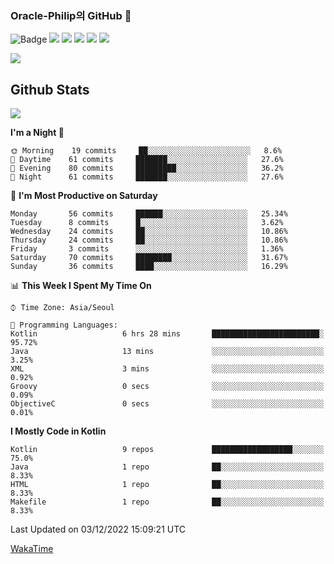 ### Oracle-Philip의 GitHub 👋

![Badge](http://img.shields.io/badge/-Java-black?style=flat-square)
<img src="https://img.shields.io/badge/ -Kotlin-black?style=flat-square&logo=Kotlin&logoColor=#7F52FF"/></a>
<img src="https://img.shields.io/badge/ -Dart-black?style=flat-square&logo=Dart&logoColor=#0175C2"/></a>
<img src="https://img.shields.io/badge/ -Android-black?style=flat-square&logo=Android&logoColor=#3DDC84"/></a>
<img src="https://img.shields.io/badge/ -Flutter-black?style=flat-square&logo=Flutter&logoColor=#02569B"/></a>
<img src="https://img.shields.io/badge/ -Firebase-black?style=flat-square&logo=Firebase&logoColor=#FFCA28"/></a>

<img src="https://img.shields.io/badge/ -BLE-black?style=flat-square&logo=Bluetooth&logoColor=#0082FC"/></a>

<!--
<img src="https://img.shields.io/badge/ -STM32F103-black?style=flat-square&logo=STMicroelectronics&logoColor=#03234B"/></a>
<img src="https://img.shields.io/badge/ -Qt-black?style=flat-square&logo=Qt&logoColor=#41CD52"/></a>
-->

<!--
![Badge](http://img.shields.io/badge/-Java-black?style=flat-square)
![Badge](http://img.shields.io/badge/-Koltin-black?style=flat-square)
![Badge](http://img.shields.io/badge/-Dart-black?style=flat-square)
![Badge](http://img.shields.io/badge/-Android-black?style=flat-square)
![Badge](http://img.shields.io/badge/-Flutter-black?style=flat-square)
![Badge](http://img.shields.io/badge/-Firebase-black?style=flat-square)
-->

## Github Stats  
<div align="left"><img src="https://github-readme-stats.vercel.app/api?username=Oracle-Philip&show_icons=true&count_private=true&hide_border=true" align="center" /></div>


<!--START_SECTION:waka-->
**I'm a Night 🦉** 

```text
🌞 Morning    19 commits     ██░░░░░░░░░░░░░░░░░░░░░░░   8.6% 
🌆 Daytime    61 commits     ███████░░░░░░░░░░░░░░░░░░   27.6% 
🌃 Evening    80 commits     █████████░░░░░░░░░░░░░░░░   36.2% 
🌙 Night      61 commits     ███████░░░░░░░░░░░░░░░░░░   27.6%

```
📅 **I'm Most Productive on Saturday** 

```text
Monday       56 commits     ██████░░░░░░░░░░░░░░░░░░░   25.34% 
Tuesday      8 commits      █░░░░░░░░░░░░░░░░░░░░░░░░   3.62% 
Wednesday    24 commits     ██░░░░░░░░░░░░░░░░░░░░░░░   10.86% 
Thursday     24 commits     ██░░░░░░░░░░░░░░░░░░░░░░░   10.86% 
Friday       3 commits      ░░░░░░░░░░░░░░░░░░░░░░░░░   1.36% 
Saturday     70 commits     ████████░░░░░░░░░░░░░░░░░   31.67% 
Sunday       36 commits     ████░░░░░░░░░░░░░░░░░░░░░   16.29%

```


📊 **This Week I Spent My Time On** 

```text
⌚︎ Time Zone: Asia/Seoul

💬 Programming Languages: 
Kotlin                   6 hrs 28 mins       ████████████████████████░   95.72% 
Java                     13 mins             ░░░░░░░░░░░░░░░░░░░░░░░░░   3.25% 
XML                      3 mins              ░░░░░░░░░░░░░░░░░░░░░░░░░   0.92% 
Groovy                   0 secs              ░░░░░░░░░░░░░░░░░░░░░░░░░   0.09% 
ObjectiveC               0 secs              ░░░░░░░░░░░░░░░░░░░░░░░░░   0.01%

```

**I Mostly Code in Kotlin** 

```text
Kotlin                   9 repos             ██████████████████░░░░░░░   75.0% 
Java                     1 repo              ██░░░░░░░░░░░░░░░░░░░░░░░   8.33% 
HTML                     1 repo              ██░░░░░░░░░░░░░░░░░░░░░░░   8.33% 
Makefile                 1 repo              ██░░░░░░░░░░░░░░░░░░░░░░░   8.33%

```



 Last Updated on 03/12/2022 15:09:21 UTC
<!--END_SECTION:waka-->


<!--
**Oracle-Philip/Oracle-Philip** is a ✨ _special_ ✨ repository because its `README.md` (this file) appears on your GitHub profile.

Here are some ideas to get you started:

- 🔭 I’m currently working on ...
- 🌱 I’m currently learning ...
- 👯 I’m looking to collaborate on ...
- 🤔 I’m looking for help with ...
- 💬 Ask me about ...
- 📫 How to reach me: ...
- 😄 Pronouns: ...
- ⚡ Fun fact: ...
-->


[WakaTime](https://wakatime.com/dashboard)
